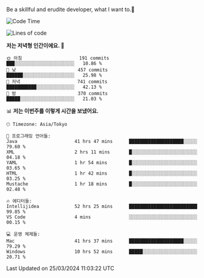 Be a skillful and erudite developer, what I want to.👶

<!--START_SECTION:waka-->
![Code Time](http://img.shields.io/badge/Code%20Time-594%20hrs%2050%20mins-blue)

![Lines of code](https://img.shields.io/badge/%EC%A0%80%EB%8A%94%20%EC%97%AC%ED%83%9C%EA%B9%8C%EC%A7%80%20-1.0%20million%20%EC%A4%84%EC%9D%98%20%EC%BD%94%EB%93%9C%EB%A5%BC%20%EC%9E%91%EC%84%B1%ED%96%88%EC%96%B4%EC%9A%94.-blue)

**저는 저녁형 인간이에요. 🦉** 

```text
🌞 아침                     191 commits         ███░░░░░░░░░░░░░░░░░░░░░░   10.86 % 
🌆 낮　                     457 commits         ██████░░░░░░░░░░░░░░░░░░░   25.98 % 
🌃 저녁                     741 commits         ███████████░░░░░░░░░░░░░░   42.13 % 
🌙 밤　                     370 commits         █████░░░░░░░░░░░░░░░░░░░░   21.03 % 
```


📊 **저는 이번주를 이렇게 시간을 보냈어요.** 

```text
🕑︎ Timezone: Asia/Tokyo

💬 프로그래밍 언어들: 
Java                     41 hrs 47 mins      ████████████████████░░░░░   79.60 % 
XML                      2 hrs 11 mins       █░░░░░░░░░░░░░░░░░░░░░░░░   04.18 % 
YAML                     1 hr 54 mins        █░░░░░░░░░░░░░░░░░░░░░░░░   03.65 % 
HTML                     1 hr 42 mins        █░░░░░░░░░░░░░░░░░░░░░░░░   03.25 % 
Mustache                 1 hr 18 mins        █░░░░░░░░░░░░░░░░░░░░░░░░   02.48 % 

🔥 에디터들: 
Intellijidea             52 hrs 25 mins      █████████████████████████   99.85 % 
VS Code                  4 mins              ░░░░░░░░░░░░░░░░░░░░░░░░░   00.15 % 

💻 운영 체제들: 
Mac                      41 hrs 37 mins      ████████████████████░░░░░   79.29 % 
Windows                  10 hrs 52 mins      █████░░░░░░░░░░░░░░░░░░░░   20.71 % 
```


 Last Updated on 25/03/2024 11:03:22 UTC
<!--END_SECTION:waka-->
